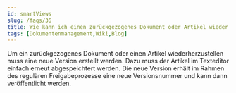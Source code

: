 ```yaml
---
id: smartViews
slug: /faqs/36
title: Wie kann ich einen zurückgezogenes Dokument oder Artikel wieder veröffentlichen
tags: [Dokumentenmanagement,Wiki,Blog]
---
```

Um ein zurückgezogenes Dokument oder einen Artikel wiederherzustellen muss eine neue Version erstellt werden. Dazu muss der Artikel im Texteditor einfach erneut abgespeichtert werden. Die neue Version erhält im Rahmen des regulären Freigabeprozesse eine neue Versionsnummer und kann dann veröffentlicht werden. 